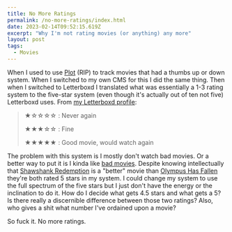 ```yaml
---
title: No More Ratings
permalink: /no-more-ratings/index.html
date: 2023-02-14T09:52:15.619Z
excerpt: "Why I'm not rating movies (or anything) any more"
layout: post
tags:
  - Movies
---
```


When I used to use [Plot](http://plotapp.io/) (RIP) to track movies that had a thumbs up or down system. When I switched to my own CMS for this I did the same thing. Then when I switched to Letterboxd I translated what was essentially a 1-3 rating system to the five-star system (even though it's actually out of ten not five) Letterboxd uses. From [my Letterboxd profile](https://letterboxd.com/rknightuk/):

> ★☆☆☆☆ : Never again
> 
> ★★★☆☆ : Fine
> 
> ★★★★★ : Good movie, would watch again

The problem with this system is I mostly don't watch bad movies. Or a better way to put it is I kinda like [bad movies](https://en.wikipedia.org/wiki/Fast_&_Furious). Despite knowing intellectually that [Shawshank Redemption](https://en.wikipedia.org/wiki/The_Shawshank_Redemption) is a "better" movie than [Olympus Has Fallen](https://en.wikipedia.org/wiki/Olympus_Has_Fallen) they're both rated 5 stars in my system. I could change my system to use the full spectrum of the five stars but I just don't have the energy or the inclination to do it. How do I decide what gets 4.5 stars and what gets a 5? Is there really a discernible difference between those two ratings? Also, who gives a shit what number I've ordained upon a movie?

So fuck it. No more ratings.

